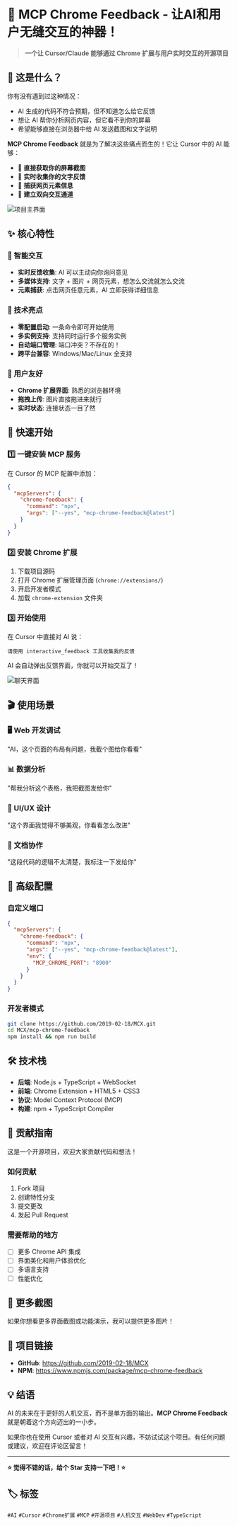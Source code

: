 # 🚀 MCP Chrome Feedback - 让AI和用户无缝交互的神器！

> **一个让 Cursor/Claude 能够通过 Chrome 扩展与用户实时交互的开源项目**

## 🎯 这是什么？

你有没有遇到过这种情况：
- AI 生成的代码不符合预期，但不知道怎么给它反馈
- 想让 AI 帮你分析网页内容，但它看不到你的屏幕
- 希望能够直接在浏览器中给 AI 发送截图和文字说明

**MCP Chrome Feedback** 就是为了解决这些痛点而生的！它让 Cursor 中的 AI 能够：
- 📸 **直接获取你的屏幕截图**
- 💬 **实时收集你的文字反馈**
- 🎯 **捕获网页元素信息**
- 🔄 **建立双向交互通道**

![项目主界面](img/home.png)

## ✨ 核心特性

### 🤖 智能交互
- **实时反馈收集**: AI 可以主动向你询问意见
- **多媒体支持**: 文字 + 图片 + 网页元素，想怎么交流就怎么交流
- **元素捕获**: 点击网页任意元素，AI 立即获得详细信息

### 🔧 技术亮点
- **零配置启动**: 一条命令即可开始使用
- **多实例支持**: 支持同时运行多个服务实例
- **自动端口管理**: 端口冲突？不存在的！
- **跨平台兼容**: Windows/Mac/Linux 全支持

### 🎨 用户友好
- **Chrome 扩展界面**: 熟悉的浏览器环境
- **拖拽上传**: 图片直接拖进来就行
- **实时状态**: 连接状态一目了然

## 🚀 快速开始

### 1️⃣ 一键安装 MCP 服务

在 Cursor 的 MCP 配置中添加：

```json
{
  "mcpServers": {
    "chrome-feedback": {
      "command": "npx",
      "args": ["--yes", "mcp-chrome-feedback@latest"]
    }
  }
}
```

### 2️⃣ 安装 Chrome 扩展

1. 下载项目源码
2. 打开 Chrome 扩展管理页面 (`chrome://extensions/`)
3. 开启开发者模式
4. 加载 `chrome-extension` 文件夹

### 3️⃣ 开始使用

在 Cursor 中直接对 AI 说：
```
请使用 interactive_feedback 工具收集我的反馈
```

AI 会自动弹出反馈界面，你就可以开始交互了！

![聊天界面](img/chat.png)

## 🎬 使用场景

### 🖥️ Web 开发调试
"AI，这个页面的布局有问题，我截个图给你看看"

### 📊 数据分析
"帮我分析这个表格，我把截图发给你"

### 🎨 UI/UX 设计
"这个界面我觉得不够美观，你看看怎么改进"

### 📝 文档协作
"这段代码的逻辑不太清楚，我标注一下发给你"

## 🔧 高级配置

### 自定义端口
```json
{
  "mcpServers": {
    "chrome-feedback": {
      "command": "npx",
      "args": ["--yes", "mcp-chrome-feedback@latest"],
      "env": {
        "MCP_CHROME_PORT": "8900"
      }
    }
  }
}
```

### 开发者模式
```bash
git clone https://github.com/2019-02-18/MCX.git
cd MCX/mcp-chrome-feedback
npm install && npm run build
```


## 🛠️ 技术栈

- **后端**: Node.js + TypeScript + WebSocket
- **前端**: Chrome Extension + HTML5 + CSS3
- **协议**: Model Context Protocol (MCP)
- **构建**: npm + TypeScript Compiler

## 🤝 贡献指南

这是一个开源项目，欢迎大家贡献代码和想法！

### 如何贡献
1. Fork 项目
2. 创建特性分支
3. 提交更改
4. 发起 Pull Request

### 需要帮助的地方
- [ ] 更多 Chrome API 集成
- [ ] 界面美化和用户体验优化
- [ ] 多语言支持
- [ ] 性能优化

## 📸 更多截图

如果你想看更多界面截图或功能演示，我可以提供更多图片！

## 🔗 项目链接

- **GitHub**: https://github.com/2019-02-18/MCX
- **NPM**: https://www.npmjs.com/package/mcp-chrome-feedback
## 💡 结语

AI 的未来在于更好的人机交互，而不是单方面的输出。**MCP Chrome Feedback** 就是朝着这个方向迈出的一小步。

如果你也在使用 Cursor 或者对 AI 交互有兴趣，不妨试试这个项目。有任何问题或建议，欢迎在评论区留言！

---

**⭐ 觉得不错的话，给个 Star 支持一下吧！⭐**

## 🏷️ 标签

`#AI` `#Cursor` `#Chrome扩展` `#MCP` `#开源项目` `#人机交互` `#WebDev` `#TypeScript` 